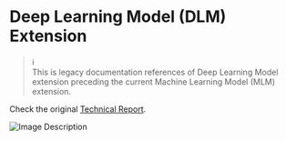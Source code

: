 # Deep Learning Model (DLM) Extension 

> :information_source: <br>
> This is legacy documentation references of Deep Learning Model extension
> preceding the current Machine Learning Model (MLM) extension.

Check the original [Technical Report](https://github.com/crim-ca/CCCOT03/raw/main/CCCOT03_Rapport%20Final_FINAL_EN.pdf).

![Image Description](https://i.imgur.com/cVAg5sA.png)
